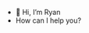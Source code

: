 - 👋 Hi, I’m Ryan
- How can I help you?

<!---
thuanvoexecutionlab/thuanvoexecutionlab is a ✨ special ✨ repository because its `README.md` (this file) appears on your GitHub profile.
You can click the Preview link to take a look at your changes.
--->
